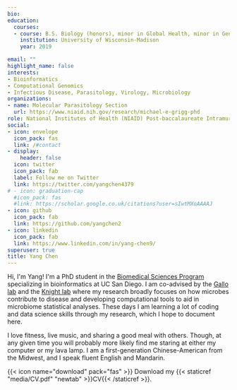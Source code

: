 ```yaml
---
bio: 
education:
  courses:
  - course: B.S. Biology (honors), minor in Global Health, minor in Gender and Women's Studies
    institution: University of Wisconsin-Madison
    year: 2019

email: ""
highlight_name: false
interests:
- Bioinformatics
- Computational Genomics
- Infectious Disease, Parasitology, Virology, Microbiology
organizations:
- name: Molecular Parasitology Section
  url: https://www.niaid.nih.gov/research/michael-e-grigg-phd
role: National Institutes of Health (NIAID) Post-baccalaureate Intramural Research Fellow
social:
- icon: envelope
  icon_pack: fas
  link: /#contact
- display:
    header: false
  icon: twitter
  icon_pack: fab
  label: Follow me on Twitter
  link: https://twitter.com/yangchen4379
# - icon: graduation-cap
  #icon_pack: fas
  #link: https://scholar.google.co.uk/citations?user=sIwtMXoAAAAJ
- icon: github
  icon_pack: fab
  link: https://github.com/yangchen2
- icon: linkedin
  icon_pack: fab
  link: https://www.linkedin.com/in/yang-chen9/
superuser: true
title: Yang Chen
---
```


Hi, I'm Yang! I'm a PhD student in the [Biomedical Sciences Program](https://biomedsci.ucsd.edu/) specializing in bioinformatics at UC San Diego. I am co-advised by the [Gallo lab](https://dermatology.ucsd.edu/research/basic-science/gallo-lab/index.html) and the [Knight lab](https://knightlab.ucsd.edu/wordpress/) where my research broadly focuses on how microbes contribute to disease and developing computational tools to aid in microbiome statistical analyses. These days I am learning a lot of coding and data science skills through my research, which I hope to document here. 

I love fitness, live music, and sharing a good meal with others. Though, at any given time you will probably more likely find me staring at either my computer or my lava lamp. I am a first-generation Chinese-American from the Midwest, and I speak fluent English and Mandarin. 

{{< icon name="download" pack="fas" >}} Download my {{< staticref "media/CV.pdf" "newtab" >}}CV{{< /staticref >}}. 

<!--- This is an HTML comment in Markdown -->

